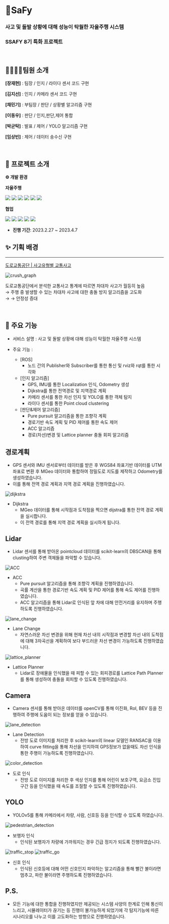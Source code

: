 

# 🚗SaFy

###  사고 및 돌발 상황에 대해 성능이 탁월한 자율주행 시스템
###  SSAFY 8기 특화 프로젝트
<br>

## 👨‍👩‍👧‍👦팀원 소개


**[장재현]** : 팀장 / 인지 / 라이다 센서 코드 구현


**[김지선]** : 인지 / 카메라 센서 코드 구현


**[채민기]** : 부팀장 / 판단 / 상황별 알고리즘 구현


**[이동우]** : 판단 / 인지,판단,제어 통합


**[박균탁]** : 발표 / 제어 / YOLO 알고리즘 구현


**[임상빈]** : 제어 / 데이터 송수신 구현



<br>

## 📆 프로젝트 소개

**⚙​ 개발 환경**

**자율주행**

<img src="https://img.shields.io/badge/ROS-22314E?style=for-the-badge&logo=ROS&logoColor=white"> <img src="https://img.shields.io/badge/Python-3776AB?style=for-the-badge&logo=Python&logoColor=white"> <img src="https://img.shields.io/badge/PyTorch-EE4C2C?style=for-the-badge&logo=PyTorch&logoColor=white"> <img src="https://img.shields.io/badge/scikitlearn-F7931E?style=for-the-badge&logo=scikitlearn&logoColor=white"> <img src="https://img.shields.io/badge/YOLO-00FFFF?style=for-the-badge&logo=YOLO&logoColor=white"> <img src="https://img.shields.io/badge/Morai-000000?style=for-the-badge&logo=Morai&logoColor=white">
 
**협업**

<img src="https://img.shields.io/badge/gitlab-FC6D26?style=for-the-badge&logo=GitLab&logoColor=white"> <img src="https://img.shields.io/badge/jira-0052CC?style=for-the-badge&logo=Jira&logoColor=white"> <img src="https://img.shields.io/badge/MatterMOST-009688?style=for-the-badge&logo=Mattermost&logoColor=white"> <img src="https://img.shields.io/badge/Notion-EF1970?style=for-the-badge&logo=Notion&logoColor=white"> <img src="https://img.shields.io/badge/Discord-FDA061?style=for-the-badge&logo=Discord&logoColor=white">


- **진행 기간**: 2023.2.27  ~ 2023.4.7


## ✨ 기획 배경

---

[도로교통공단 | 사고유형별 교통사고](https://taas.koroad.or.kr/sta/acs/gus/selectAcdntTyTfcacd.do?menuId=WEB_KMP_OVT_MVT_TAG_ATT)

![crush_graph](https://user-images.githubusercontent.com/109489851/231025194-f01c5854-43de-4920-a0cc-fffcd7c19ef6.PNG)

도로교통공단에서 분석한 교통사고 통계에 따르면 차대차 사고가 월등히 높음
<br>
→ 주행 중 발생할 수 있는 차대차 사고에 대한 충돌 방지 알고리즘을 고도화
<br>
→ → 안정성 증대

<br>




## 🙌 주요 기능

- 서비스 설명 : 사고 및 돌발 상황에 대해 성능이 탁월한 자율주행 시스템

- 주요 기능 :
  - [ROS]
    - 노드 간의 Publisher와 Subscriber를 통한 통신 및 rviz와 rqt를 통한 시각화
  - [인지 알고리즘]
    - GPS, IMU를 통한 Localization 인식, Odometry 생성
    - Dijkstra를 통한 전역경로 및 지역경로 계획
    - 카메라 센서를 통한 차선 인지 및 YOLO를 통한 객체 탐지
    - 라이다 센서를 통한 Point cloud clustering
  - [판단&제어 알고리즘]
    - Pure pursuit 알고리즘을 통한 조향각 계획
    - 경로기반 속도 계획 및 PID 제어를 통한 속도 제어
    - ACC 알고리즘
    - 경로(차선)변경 및 Lattice planner 충돌 회피 알고리즘

## 경로계획

- GPS 센서와 IMU 센서로부터 데이터를 받은 후 WGS84 좌표기반 데이터를 UTM 좌표로 변환 후 MGeo 데이터와 통합하여 정밀도로 지도를 제작하고 Odometry를 생성하였습니다.
- 이를 통해 전역 경로 계획과 지역 경로 계획을 진행하였습니다. 

![dijkstra](https://user-images.githubusercontent.com/109489851/231050240-dd9c4dc9-54d5-4e4e-b2da-4d9eb857c8fc.gif)
- Dijkstra
  - MGeo 데이터를 통해 시작점과 도착점을 찍으면 dijstra를 통한 전역 경로 계획을 실시합니다.
  - 이 전역 경로를 통해 지역 경로 계획을 실시하게 됩니다.

## Lidar

- Lidar 센서를 통해 받아온 pointcloud 데이터를 scikit-learn의 DBSCAN을 통해 clusting하여 주변 객체들을 파악할 수 있습니다.

![ACC](https://user-images.githubusercontent.com/109489851/231050779-e3cad656-22f1-4b6b-9ab0-e229cd03b877.gif)
- ACC
  - Pure pursuit 알고리즘을 통해 조향각 계획을 진행하였습니다.
  - 곡률 계산을 통한 경로기반 속도 계획 및 PID 제어를 통해 속도 제어를 진행하였습니다.
  - ACC 알고리즘을 통해 Lidar로 인식된 앞 차에 대해 안전거리를 유지하며 주행하도록 진행하였습니다.

![lane_change](https://user-images.githubusercontent.com/109489851/231051150-a7e087a2-c39a-4dc8-b0d7-378184275997.gif)
- Lane Change
  - 자연스러운 차선 변경을 위해 현재 차선 내의 시작점과 변경할 차선 내의 도착점에 대해 3차곡선을 계획하여 보다 부드러운 차선 변경이 가능하도록 진행하였습니다.

![lattice_planner](https://user-images.githubusercontent.com/109489851/231051557-e76454ea-52d3-4aae-884a-6ccace69c3c9.gif)
- Lattice Planner
  - Lidar로 장애물을 인식했을 때 피할 수 있는 회피경로를 Lattice Path Planner를 통해 생성하여 충돌을 회피할 수 있도록 진행하였습니다.

## Camera

- Camera 센서를 통해 받아온 데이터를 openCV를 통해 이진화, RoI, BEV 등을 진행하여 주행에 도움이 되는 정보를 얻을 수 있습니다.

![lane_detection](https://user-images.githubusercontent.com/109489851/231051602-ee3ad10d-0749-4ef6-b921-37de4979edb6.gif)
- Lane Detection
  - 전방 도로 이미지를 처리한 후 scikit-learn의 linear 모델인 RANSAC을 이용하여 curve fitting을 통해 차선을 인지하여 GPS정보가 없을때도 차선 인식을 통한 주행이 가능하도록 진행하였습니다.

![color_detection](https://user-images.githubusercontent.com/109489851/231051780-a92c2a62-f07d-4f7b-a0a3-ba6d10b2f301.gif)
- 도로 인식
  - 전방 도로 이미지를 처리한 후 색상 인지를 통해 어린이 보호구역, 요금소 진입 구간 등을 인식했을 때 속도를 조절할 수 있도록 진행하였습니다.

## YOLO

- YOLOv5를 통해 카메라에서 차량, 사람, 신호등 등을 인식할 수 있도록 하였습니다.

![pedestrian_detection](https://user-images.githubusercontent.com/109489851/231052040-0c3c4c70-8195-43f3-a55b-a2b0033f8b77.gif)
- 보행자 인식
  - 인식된 보행자가 차량에 가까워지는 경우 긴급 정지가 되도록 진행하였습니다.

![traffic_stop](https://user-images.githubusercontent.com/109489851/231052187-124af8ca-995e-4add-b5a0-d3cfb28933ce.gif)
![traffic_go](https://user-images.githubusercontent.com/109489851/231052233-c2191b7f-5235-459d-9d29-0eecdede6673.gif)
- 신호 인식
  - 인식된 신호등에 대해 어떤 신호인지 파악하는 알고리즘을 통해 빨간 불이라면 멈추고, 파란 불이라면 주행하도록 진행하였습니다.
 
## P.S.

- 모든 기능에 대한 통합을 진행하였지만 제공되는 시스템 사양의 한계로 인해 통신이 느리고, 시뮬레이터가 끊기는 등 진행이 불가능하게 되었기에 각 탐지기능에 따른 시나리오를 나누고 이를 고도화하는 방향으로 진행하였습니다.
